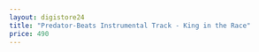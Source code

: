```yaml
---
layout: digistore24
title: "Predator-Beats Instrumental Track - King in the Race"
price: 490
---
```


